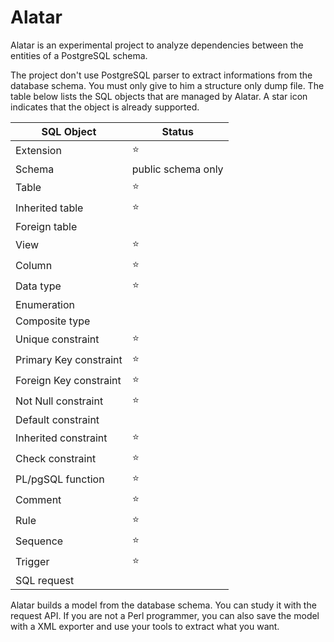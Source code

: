 # Alatar

Alatar is an experimental project to analyze dependencies between the entities of a PostgreSQL schema.

The project don't use PostgreSQL parser to extract informations from the database schema. You must only give to him a structure only dump file. The table below lists the SQL objects that are managed by Alatar. A star icon indicates that the object is already supported.

SQL Object | Status
---------- | ------
Extension | :star:
Schema | public schema only
Table | :star:
Inherited table | :star:
Foreign table |
View | :star:
Column | :star:
Data type | :star:
Enumeration |
Composite type |
Unique constraint | :star:
Primary Key constraint | :star:
Foreign Key constraint | :star:
Not Null constraint | :star:
Default constraint |
Inherited constraint | :star:
Check constraint | :star:
PL/pgSQL function | :star:
Comment | :star:
Rule | :star:
Sequence | :star:
Trigger | :star:
SQL request |

Alatar builds a model from the database schema. You can study it with the request API. If you are not a Perl programmer, you can also save the model with a XML exporter and use your tools to extract what you want.
